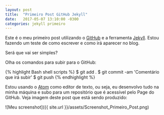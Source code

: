 ```yaml
---
layout: post
title:  "Primeiro Post GitHub Jekyll"
date:   2017-05-07 13:10:00 -0300
categories: jekyll primeiro
---
```


Este é o meu primeiro post utilizando o [GitHub][GitHub] e a ferramenta [Jekyll][Jekyll]. Estou fazendo um teste de como escrever e como irá aparecer no blog.

Será que vai ser simples?

Olha os comandos para subir para o GitHub:

{% highlight Bash shell scripts %}
$ git add .
$ git commit -am 'Comentário que irá subir'
$ git push
{% endhighlight %}

Estou usando o [Atom][Atom] como editor de texto, ou seja, eu desenvolvo tudo na minha máquina e subo para um repositório que é acessível pelo Page do GitHub. Veja imagem deste post que está sendo produzido:

![Meu screenshot]({{ site.url }}/assets/Screenshot_Primeiro_Post.png)

[GitHub]: https://github.com/
[Jekyll]: https://jekyllrb.com/
[Atom]: https://atom.io/
